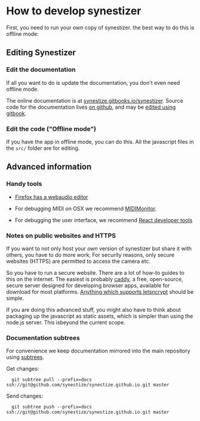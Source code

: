 
# How to develop synestizer
First, you need to run your own copy of synestizer.
the best way to do this is offline mode:

## Editing Synestizer
### Edit the documentation
If all you want to do is update the documentation, you don't even need offline mode.

The online documentation is at [synestize.gitbooks.io/synestizer](https://synestize.gitbooks.io/synestizer/content/).
Source code for the documentation lives [on github](https://github.com/synestize/synestize.github.io), and may be [edited using gitbook](https://www.gitbook.com/book/synestize/synestizer/edit).

### Edit the code ("Offline mode")
If you have the app in offline mode, you can do this. All the javascript files in the ```src/``` folder are for editing.

## Advanced information
### Handy tools

* [Firefox has a webaudio editor](https://developer.mozilla.org/en-US/docs/Tools/Web_Audio_Editor)

* For debugging MIDI on OSX we recommend [MIDIMonitor](https://www.snoize.com/MIDIMonitor/).

* For debugging the user interface, we recommend [React developer tools](https://chrome.google.com/webstore/detail/react-developer-tools/fmkadmapgofadopljbjfkapdkoienihi)


### Notes on public websites and HTTPS

If you want to not only host your *own* version of synestizer but share it with others, you have to do more work;
For security reasons, only secure websites (HTTPS) are permitted to access the camera etc.

So you have to run a secure website.
There are a lot of how-to guides to this on the internet.
The easiest is probably [caddy](https://caddyserver.com/), a free, open-source, secure server designed for developing browser apps,
available for download for most platforms.
[Anything which supports letsncrypt](https://github.com/certbot/certbot/wiki/Links) should be simple.

If you are doing this advanced stuff, you might also have to think about packaging up the javascript as static assets, which is simpler than using the node.js server. This isbeyond the current scope.


### Documentation subtrees

For convenience we keep documentation mirrored
into the main repository using [subtrees](http://blogs.atlassian.com/2013/05/alternatives-to-git-submodule-git-subtree/).

Get changes:

      git subtree pull --prefix=docs ssh://git@github.com/synestize/synestize.github.io.git master

Send changes:

      git subtree push --prefix=docs ssh://git@github.com/synestize/synestize.github.io.git master
